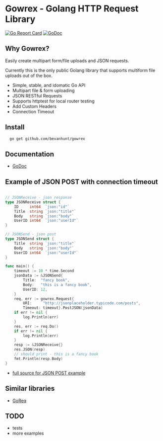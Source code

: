 # Gowrex - Golang HTTP Request Library

[![Go Report Card](https://goreportcard.com/badge/github.com/bevanhunt/gowrex)](https://goreportcard.com/report/github.com/bevanhunt/gowrex) [![GoDoc](https://godoc.org/github.com/bevanhunt/gowrex?status.svg)](https://godoc.org/github.com/bevanhunt/gowrex) 
## Why Gowrex?

Easily create multipart form/file uploads and JSON requests.

Currently this is the only public Golang library that supports multiform file uploads out of the box.

* Simple, stable, and idomatic Go API
* Multipart file & form uploading
* JSON RESTful Requests
* Supports httptest for local router testing
* Add Custom Headers
* Connection Timeout

## Install
``` bash
  go get github.com/bevanhunt/gowrex
```

## Documentation
- [GoDoc](https://godoc.org/github.com/bevanhunt/gowrex)

## Example of JSON POST with connection timeout
``` go

// JSONReceive - json response
type JSONReceive struct {
	ID     int64  `json:"id"`
	Title  string `json:"title"`
	Body   string `json:"body"`
	UserID int64  `json:"userId"`
}

// JSONSend - json post
type JSONSend struct {
	Title  string `json:"title"`
	Body   string `json:"body"`
	UserID int64  `json:"userId"`
}

func main() {
	timeout := 10 * time.Second
	jsonData := &JSONSend{
		Title:  "fancy book",
		Body:   "this is a fancy book",
		UserID: 12,
	}
	req, err := gowrex.Request{
		URI:     "http://jsonplaceholder.typicode.com/posts",
		Timeout: timeout}.PostJSON(jsonData)
	if err != nil {
		log.Println(err)
	}
	res, err := req.Do()
	if err != nil {
		log.Println(err)
	}
	resp := &JSONReceive{}
	res.JSON(resp)
	// should print - this is a fancy book
	fmt.Println(resp.Body)
}
```
- [full source for JSON POST example](https://github.com/bevanhunt/gowrex-json-demo)


## Similar libraries
- [GoReq](https://github.com/franela/goreq)

## TODO
- tests
- more examples
